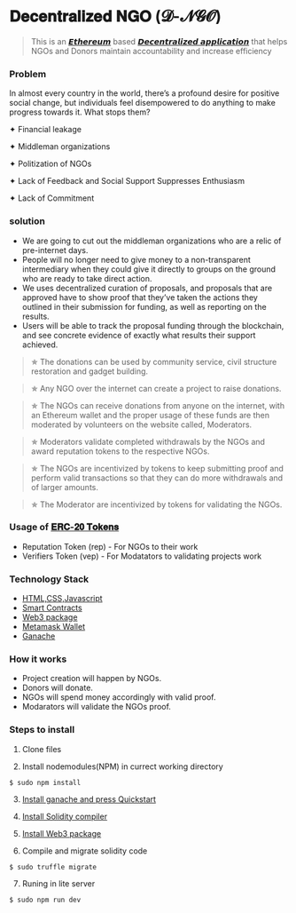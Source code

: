 # 𝐃𝐞𝐜𝐞𝐧𝐭𝐫𝐚𝐥𝐢𝐳𝐞𝐝 𝐍𝐆𝐎 (𝓓-𝓝𝓖𝓞) 
> This is an [𝙀𝙩𝙝𝙚𝙧𝙚𝙪𝙢](https://ethereum.org/en/) based [𝘿𝙚𝙘𝙚𝙣𝙩𝙧𝙖𝙡𝙞𝙯𝙚𝙙 𝙖𝙥𝙥𝙡𝙞𝙘𝙖𝙩𝙞𝙤𝙣](https://blockchainhub.net/decentralized-applications-dapps/) that helps NGOs and Donors maintain accountability and increase efficiency

### Problem
In almost every country in the world, there’s a profound desire for positive social change, but individuals feel disempowered to do anything to make progress towards it. What stops them?

  ✦ Financial leakage

  ✦ Middleman organizations

  ✦ Politization of NGOs

  ✦ Lack of Feedback and Social Support Suppresses Enthusiasm

  ✦ Lack of Commitment

### solution
* We are going to cut out the middleman organizations who are a relic of pre-internet days.
* People will no longer need to give money to a non-transparent intermediary when they could give it directly to groups on the ground who are ready to take direct action.
* We uses decentralized curation of proposals, and proposals that are approved have to show proof that they’ve taken the actions they outlined in their submission for funding, as well as reporting on the results. 
* Users will be able to track the proposal funding through the blockchain, and see concrete evidence of exactly what results their support achieved.



 > ✯ The donations can be used by community service, civil structure restoration and gadget building. 
 
 > ✯ Any NGO over the internet can create a project to raise donations.
 
 > ✯ The NGOs can receive donations from anyone on the internet, with an Ethereum wallet and the proper usage of
      these funds are then moderated by volunteers on the website called, Moderators.
   
 > ✯ Moderators validate completed withdrawals by the NGOs and award reputation tokens to the respective NGOs.
 
 > ✯ The NGOs are incentivized by tokens to keep submitting proof and perform valid transactions so that 
     they can do more withdrawals and of larger amounts.
   
 > ✯ The Moderator are incentivized by tokens for validating the NGOs.



### Usage of [𝐄𝐑𝐂-𝟐𝟎 𝐓𝐨𝐤𝐞𝐧𝐬](https://cointelegraph.com/explained/erc-20-tokens-explained)
   - Reputation Token (rep) - For NGOs to their work
   - Verifiers Token (vep)  - For Modatators to validating projects work
   
### Technology Stack
   - [HTML,CSS,Javascript](https://www.w3.org/standards/webdesign/htmlcss.html)
   - [Smart Contracts](https://www.ibm.com/blogs/blockchain/2018/07/what-are-smart-contracts-on-blockchain/)
   - [Web3 package](https://github.com/ethereum/web3.js/)
   - [Metamask Wallet](https://medium.com/@seanschoi/what-is-metamask-really-what-is-it-7bc1bf48c75)
   - [Ganache](https://www.trufflesuite.com/docs/ganache/quickstart)



### How it works
 - Project creation will happen by NGOs.
 - Donors will donate.  
 - NGOs will spend money accordingly with valid proof.
 - Modarators will validate the NGOs proof.
 
 ### Steps to install 
 1. Clone files
 
 2. Install nodemodules(NPM) in currect working directory
 
 ```shell
 $ sudo npm install
 ```
 
 3. [Install ganache and press Quickstart](https://youtu.be/3PBR4r9aKSg)
 
 4. [Install Solidity compiler](https://solidity.readthedocs.io/en/v0.5.3/installing-solidity.html)
 
 5. [Install Web3 package](https://www.npmjs.com/package/web3)
 
 6. Compile and migrate solidity code
 
 ```shell
 $ sudo truffle migrate
 ```
 7. Runing in lite server
 
 ```shell
 $ sudo npm run dev
 ```




